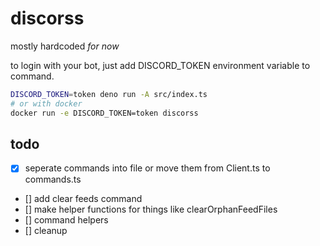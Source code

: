 # discorss

mostly hardcoded _for now_

to login with your bot, just add DISCORD_TOKEN environment variable to command.

```sh
DISCORD_TOKEN=token deno run -A src/index.ts
# or with docker
docker run -e DISCORD_TOKEN=token discorss
```

## todo

- [x] seperate commands into file or move them from Client.ts to commands.ts
- [] add clear feeds command
- [] make helper functions for things like clearOrphanFeedFiles
- [] command helpers
- [] cleanup
